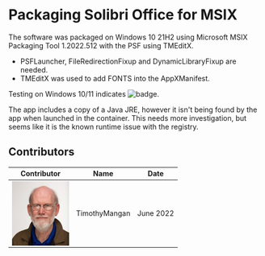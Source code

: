 # Packaging Solibri Office for MSIX

The software was packaged on Windows 10 21H2 using Microsoft MSIX Packaging Tool 1.2022.512 with the PSF using TMEditX.
* PSFLauncher,  FileRedirectionFixup and DynamicLibraryFixup are needed.
* TMEditX was used to add FONTS into the AppXManifest.



Testing on Windows 10/11 indicates ![badge](https://img.shields.io/badge/-Major%20Issues-critical?style=for-the-badge).

The app includes a copy of a Java JRE, however it isn't being found by the app when launched in the container.  This needs more investigation, but seems like it is the known runtime issue with the registry. 


## Contributors

| Contributor | Name | Date |
|----|----|----|
| [<img src="/media/Contributors/TimMangan.jpg" align="left" Height="128" />](/media/Contributors/TimMangan.jpg) | TimothyMangan | June 2022 |


